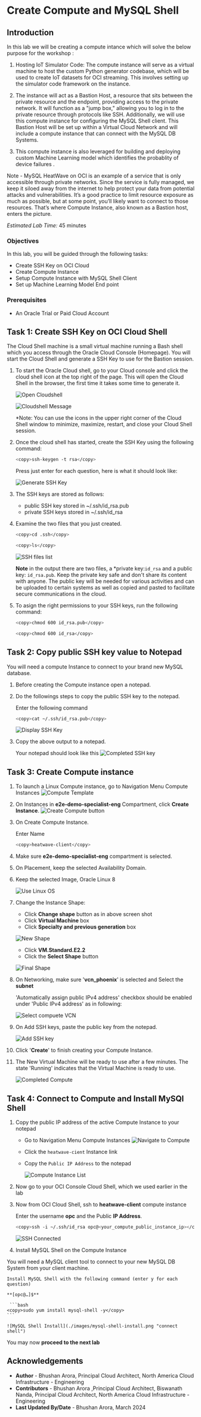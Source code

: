 # Create Compute and MySQL Shell

## Introduction

In this lab we will be creating a compute intance which will solve the below purpose for the workshop :

1. Hosting IoT Simulator Code: The compute instance will serve as a virtual machine to host the custom Python generator codebase, which will be used to create IoT datasets for OCI streaming. This involves setting up the simulator code framework on the instance.

2. The instance will act as a Bastion Host, a resource that sits between the private resource and the endpoint, providing access to the private network. It will function as a   "jump box," allowing you to log in to the private resource through protocols like SSH. Additionally, we will use this compute instance for configuring the MySQL Shell client. This Bastion Host will be set up within a Virtual Cloud Network and will include a compute instance that can connect with the MySQL DB Systems.

3. This compute instance is also leveraged for building and deploying custom Machine Learning model which identifies the probablity of device failures .

Note - MySQL HeatWave on OCI is an example of a service that is only accessible through private networks. Since the service is fully managed, we keep it siloed away from the internet to help protect your data from potential attacks and vulnerabilities. It’s a good practice to limit resource exposure as much as possible, but at some point, you’ll likely want to connect to those resources. That’s where Compute Instance, also known as a Bastion host, enters the picture. 

_Estimated Lab Time:_ 45 minutes

### Objectives

In this lab, you will be guided through the following tasks:

- Create SSH Key on OCI Cloud
- Create Compute Instance
- Setup Compute Instance with MySQL Shell Client
- Set up Machine Learning Model End point


### Prerequisites

- An Oracle Trial or Paid Cloud Account


## Task 1: Create SSH Key on OCI Cloud Shell

The Cloud Shell machine is a small virtual machine running a Bash shell which you access through the Oracle Cloud Console (Homepage). You will start the Cloud Shell and generate a SSH Key to use  for the Bastion  session.

1. To start the Oracle Cloud shell, go to your Cloud console and click the cloud shell icon at the top right of the page. This will open the Cloud Shell in the browser, the first time it takes some time to generate it.

    ![Open Cloudshell](./images/cloudshell-open.png "cloudshellopen ")

    ![Cloudshell Message](./images/cloudshell-welcome.png "cloudshell welcome ")

    *Note: You can use the icons in the upper right corner of the Cloud Shell window to minimize, maximize, restart, and close your Cloud Shell session.

2. Once the cloud shell has started, create the SSH Key using the following command:

    ```bash
    <copy>ssh-keygen -t rsa</copy>
    ```

    Press just enter for each question, here is what it should look like:

    ![Generate SSH Key](./images/ssh-keygen.png "ssh keygen ")

3. The SSH keys are stored as follows:
    - public SSH key stored in ~/.ssh/id_rsa.pub
    - private SSH keys stored in ~/.ssh/id_rsa

4. Examine the two files that you just created.

    ```bash
    <copy>cd .ssh</copy>
    ```

    ```bash
    <copy>ls</copy>
    ```

    ![SSH files list](./images/ssh-list.png "ssh list ")

    **Note** in the output there are two files, a *private key:`id_rsa` and a public key: `id_rsa.pub`. Keep the private key safe and don't share its content with anyone. The public key will be needed for various activities and can be uploaded to certain systems as well as copied and pasted to facilitate secure communications in the cloud.

5. To asign the right permissions to your SSH keys, run the following command:

    ```bash
    <copy>chmod 600 id_rsa.pub</copy>
    ```

    ```bash
    <copy>chmod 600 id_rsa</copy>
    ```

## Task 2: Copy public SSH key value to Notepad

You will need a compute Instance to connect to your brand new MySQL database.

1. Before creating the Compute instance open a notepad.

2. Do the followings steps to copy the public SSH key to the notepad.

    Enter the following command  

    ```bash
    <copy>cat ~/.ssh/id_rsa.pub</copy>
    ```

    ![Display SSH Key](./images/cloudshell-cat.png "cloudshell cat") 

3. Copy the above output to a notepad.

    Your notepad should look like this
    ![Completed SSH key](./images/notepad-rsa-key.png "notepad rsa key ")

## Task 3: Create Compute instance


1. To launch a Linux Compute instance, go to 
    Navigation Menu
    Compute
    Instances
    ![Compute Template](./images/compute-launch.png "compute launch ")

2. On Instances in **e2e-demo-specialist-eng** Compartment, click  **Create Instance**.
    ![Create Compute button](./images/compute-create.png "compute create")

3. On Create Compute Instance.

    Enter Name

    ```bash
    <copy>heatwave-client</copy>
    ```

4. Make sure **e2e-demo-specialist-eng** compartment is selected.

5. On Placement, keep the selected Availability Domain.

6. Keep the selected Image, Oracle Linux 8

    ![Use Linux OS](./images/compute-oracle-linux.png "compute oracle linux")  

7. Change the Instance Shape:
    - Click **Change shape** button as in above screen shot
    - Click **Virtual Machine** box
    - Click **Specialty and previous generation** box


    ![New Shape](./images/compute-shape-select.png "compute shape select") 

    - Click **VM.Standard.E2.2**
    - Click the **Select Shape** button    

    ![Final Shape](./images/final-compute-shape-select.png "final shape select") 

8. On Networking, make sure '**vcn_phoenix**' is selected and Select the **subnet**

    'Automatically assign public IPv4 address' checkbox should be enabled under 'Public IPv4 address' as in following:

    ![Select compuete VCN](./images/compute-vcn-public-ip.png "compute vcn")

9. On Add SSH keys, paste the public key from the notepad.
  
    ![Add SSH key](./images/compute-id-ssh-paste.png "compute id rsa paste")

10. Click '**Create**' to finish creating your Compute Instance.

11. The New Virtual Machine will be ready to use after a few minutes. The state 'Running' indicates that the Virtual Machine is ready to use.

    ![Completed Compute](./images/compute-running-status.png "compute running")

## Task 4: Connect to Compute and Install MySQl Shell

1. Copy the public IP address of the active Compute Instance to your notepad

    - Go to Navigation Menu
            Compute
            Instances
        ![Navigate to Compute ](./images/compute-list-e2e.png "compute list")

    - Click the `heatwave-cient` Instance link

    - Copy the `Public IP Address` to the notepad
        
        ![Compute Instance List](./images/compute-running-copy-e2e.png "compute public ip")

2. Now go to your OCI Console Cloud Shell, which we used earlier in the lab

3. Now from OCI Cloud Shell, ssh to **heatwave-client** compute instance

    Enter the username **opc** and the Public **IP Address**.


    ```bash
    <copy>ssh -i ~/.ssh/id_rsa opc@<your_compute_public_instance_ip></copy>
    ```

    ![SSH Connected](./images/connect-ssh-bastion.png "connect signin")

4.  Install MySQL Shell on the Compute Instance

 You will need a MySQL client tool to connect to your new MySQL DB System from your client machine.

    Install MySQL Shell with the following command (enter y for each question)

    **[opc@…]$**

     ```bash
    <copy>sudo yum install mysql-shell -y</copy>
    ```

    ![MySQL Shell Install](./images/mysql-shell-install.png "connect shell")


You may now **proceed to the next lab**


## Acknowledgements
* **Author** - Bhushan Arora, Principal Cloud Architect, North America Cloud Infrastructure - Engineering
* **Contributors** - Bhushan Arora ,Principal Cloud Architect, Biswanath Nanda, Principal Cloud Architect, North America Cloud Infrastructure - Engineering
* **Last Updated By/Date** - Bhushan Arora, March 2024
